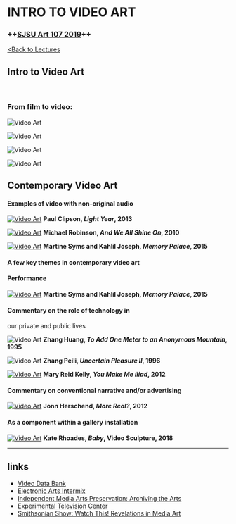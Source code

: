 
# **INTRO TO VIDEO ART**

### **++[SJSU Art 107 2019](https://carriehott.github.io/sjsu-art107/)++**

[<Back to Lectures](https://carriehott.github.io/sjsu-art107/lectures)

## Intro to Video Art
<br>

### From film to video:
![Video Art](images/Art74_VideoArtHistory_One.002.jpeg)
<br>

![Video Art](images/Art74_VideoArtHistory_One.003.jpeg)
<br>

![Video Art](images/Art74_VideoArtHistory_One.004.jpeg)
<br>

![Video Art](images/Art74_VideoArtHistory_One.005.jpeg)
<br>


## Contemporary Video Art
#### Examples of video with non-original audio

[![Video Art](images/VideoArt_3.png)](https://vimeo.com/85962209)
**Paul Clipson, _Light Year_, 2013**
<br>

[![Video Art](images/VideoArt_1.png)](https://vimeo.com/8739633)
**Michael Robinson, _And We All Shine On_, 2010**
<br>

[![Video Art](images/VideoArt_2.png)](https://www.youtube.com/watch?v=3EqAJEgf4vA)
**Martine Syms and Kahlil Joseph, _Memory Palace_, 2015**
<br>

#### A few key themes in contemporary video art

#### Performance

[![Video Art](images/VideoArt_2.png)](https://www.youtube.com/watch?v=3EqAJEgf4vA)
**Martine Syms and Kahlil Joseph, _Memory Palace_, 2015**

#### Commentary on the role of technology in
our private and public lives

![Video Art](images/VideoArt_6.png)
**Zhang Huang, _To Add One Meter to an Anonymous Mountain_, 1995**

![Video Art](images/VideoArt_5.png)
**Zhang Peili, _Uncertain Pleasure II_, 1996**

[![Video Art](images/VideoArt_4.png)](https://art21.org/artist/mary-reid-kelley/?gclid=Cj0KCQiAtvPjBRDPARIsAJfZz0pQqpKRJOAdh2zMBEUEmCZna6QJ-n4tIc99KXq02O1P3M1U07JgdhIaAgukEALw_wcB)
**Mary Reid Kelly, _You Make Me Iliad_, 2012**

#### Commentary on conventional narrative and/or advertising

[![Video Art](images/VideoArt_7.png)](http://jonnherschend.com/projects/more-real-coming-soon/)
**Jonn Herschend, _More Real?_, 2012**

#### As a component within a gallery installation

[![Video Art](images/VideoArt_9.png)](http://krhoades.com/2018/12/30/baby)
**Kate Rhoades, _Baby_, Video Sculpture, 2018**

---

## links
* [Video Data Bank](https://www.vdb.org/)
* [Electronic Arts Intermix](https://www.eai.org/)
* [Independent Media Arts Preservation: Archiving the Arts](http://www.imappreserve.org/archivingarts/)
* [Experimental Television Center](http://www.experimentaltvcenter.org/)
* [Smithsonian Show: Watch This! Revelations in Media Art](http://americanart.si.edu/exhibitions/online/watch_this/)
